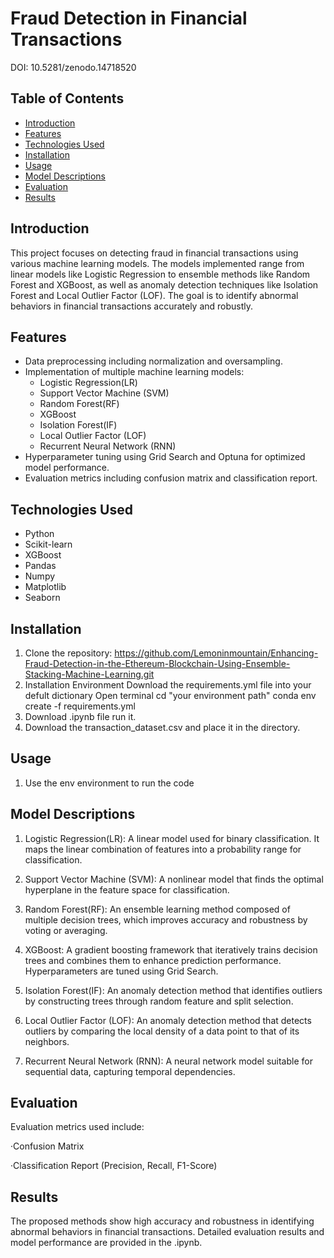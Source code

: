 # Fraud Detection in Financial Transactions
 DOI: 10.5281/zenodo.14718520
## Table of Contents
- [Introduction](#introduction)
- [Features](#features)
- [Technologies Used](#technologies-used)
- [Installation](#installation)
- [Usage](#usage)
- [Model Descriptions](#model-descriptions)
- [Evaluation](#evaluation)
- [Results](#results)

## Introduction
This project focuses on detecting fraud in financial transactions using various machine learning models. The models implemented range from linear models like Logistic Regression to ensemble methods like Random Forest and XGBoost, as well as anomaly detection techniques like Isolation Forest and Local Outlier Factor (LOF). The goal is to identify abnormal behaviors in financial transactions accurately and robustly.

## Features
- Data preprocessing including normalization and oversampling.
- Implementation of multiple machine learning models:
  - Logistic Regression(LR)
  - Support Vector Machine (SVM)
  - Random Forest(RF)
  - XGBoost
  - Isolation Forest(IF)
  - Local Outlier Factor (LOF)
  - Recurrent Neural Network (RNN)
- Hyperparameter tuning using Grid Search and Optuna for optimized model performance.
- Evaluation metrics including confusion matrix and classification report.

## Technologies Used
- Python
- Scikit-learn
- XGBoost
- Pandas
- Numpy
- Matplotlib
- Seaborn

## Installation
  1. Clone the repository:
     https://github.com/Lemoninmountain/Enhancing-Fraud-Detection-in-the-Ethereum-Blockchain-Using-Ensemble-Stacking-Machine-Learning.git
  2. Installation Environment
     Download the requirements.yml file into your defult dictionary
     Open terminal
     cd "your environment path"
     conda env create -f requirements.yml
  3. Download .ipynb file run it.
  4. Download the transaction_dataset.csv and place it in the directory.

## Usage
  1. Use the env environment to run the code

## Model Descriptions
  1. Logistic Regression(LR):
  A linear model used for binary classification. It maps the linear combination of features into a probability range for classification.
  
  2. Support Vector Machine (SVM):
  A nonlinear model that finds the optimal hyperplane in the feature space for classification.
  
  3. Random Forest(RF):
  An ensemble learning method composed of multiple decision trees, which improves accuracy and robustness by voting or averaging.
  
  4. XGBoost:
  A gradient boosting framework that iteratively trains decision trees and combines them to enhance prediction performance. Hyperparameters are tuned using Grid Search.
  
  5. Isolation Forest(IF):
  An anomaly detection method that identifies outliers by constructing trees through random feature and split selection.
  
  6. Local Outlier Factor (LOF):
  An anomaly detection method that detects outliers by comparing the local density of a data point to that of its neighbors.
  
  7. Recurrent Neural Network (RNN):
  A neural network model suitable for sequential data, capturing temporal dependencies.

## Evaluation
Evaluation metrics used include:

  ·Confusion Matrix
  
  ·Classification Report (Precision, Recall, F1-Score)

## Results
The proposed methods show high accuracy and robustness in identifying abnormal behaviors in financial transactions. Detailed evaluation results and model performance are provided in the .ipynb.
